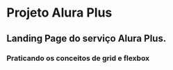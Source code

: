 # Projeto Alura Plus
## Landing Page do serviço Alura Plus.
### Praticando os conceitos de grid e flexbox
